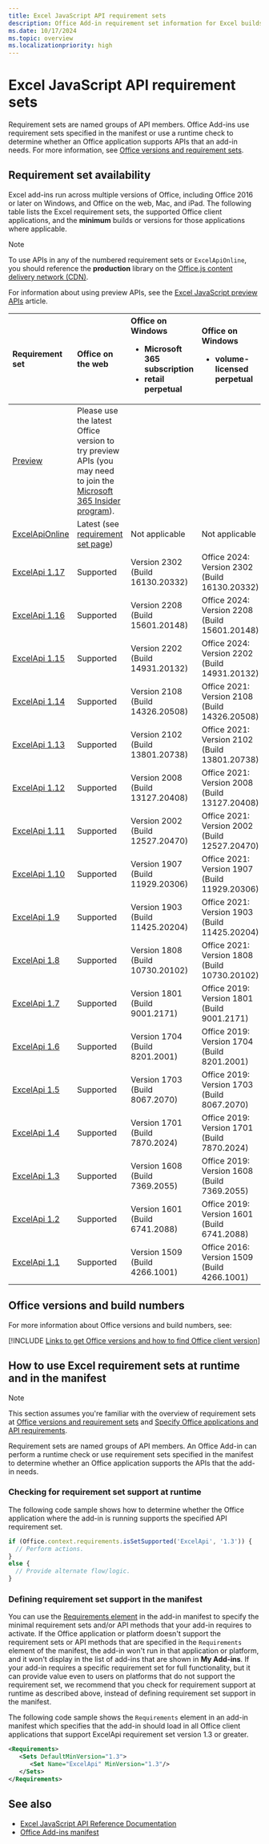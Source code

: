 ```yaml
---
title: Excel JavaScript API requirement sets
description: Office Add-in requirement set information for Excel builds.
ms.date: 10/17/2024
ms.topic: overview
ms.localizationpriority: high
---
```


# Excel JavaScript API requirement sets

Requirement sets are named groups of API members. Office Add-ins use requirement sets specified in the manifest or use a runtime check to determine whether an Office application supports APIs that an add-in needs. For more information, see [Office versions and requirement sets](/office/dev/add-ins/develop/office-versions-and-requirement-sets).

## Requirement set availability

Excel add-ins run across multiple versions of Office, including Office 2016 or later on Windows, and Office on the web, Mac, and iPad. The following table lists the Excel requirement sets, the supported Office client applications, and the **minimum** builds or versions for those applications where applicable.

> [!NOTE]
> To use APIs in any of the numbered requirement sets or `ExcelApiOnline`, you should reference the **production** library on the [Office.js content delivery network (CDN)](https://appsforoffice.microsoft.com/lib/1/hosted/office.js).
>
> For information about using preview APIs, see the [Excel JavaScript preview APIs](excel-preview-apis.md) article.

| Requirement set | Office on the web | Office on Windows<ul><li>Microsoft 365 subscription</li><li>retail perpetual</li></ul> | Office on Windows<ul><li>volume-licensed perpetual</li></ul> | Office on Mac | Office on iPad |
|:-----|:-----|:-----|:-----|:-----|:-----|
| [Preview](excel-preview-apis.md)  | Please use the latest Office version to try preview APIs (you may need to join the [Microsoft 365 Insider program](https://insider.microsoft365.com/join)). |
| [ExcelApiOnline](excel-api-online-requirement-set.md) | Latest (see [requirement set page](excel-api-online-requirement-set.md)) | Not applicable | Not applicable | Not applicable | Not applicable |
| [ExcelApi 1.17](excel-api-1-17-requirement-set.md) | Supported | Version 2302 (Build 16130.20332) | Office 2024: Version 2302 (Build 16130.20332) | Version 16.70 (23021201) | Version 16.70 |
| [ExcelApi 1.16](excel-api-1-16-requirement-set.md) | Supported | Version 2208 (Build 15601.20148) | Office 2024: Version 2208 (Build 15601.20148) | Version 16.64 (22081401) | Version 16.66 |
| [ExcelApi 1.15](excel-api-1-15-requirement-set.md) | Supported | Version 2202 (Build 14931.20132) | Office 2024: Version 2202 (Build 14931.20132) | Version 16.58 (22021501) | Version 16.59 |
| [ExcelApi 1.14](excel-api-1-14-requirement-set.md) | Supported | Version 2108 (Build 14326.20508) | Office 2021: Version 2108 (Build 14326.20508) | Version 16.52 (21080801) | Version 16.53 |
| [ExcelApi 1.13](excel-api-1-13-requirement-set.md) | Supported | Version 2102 (Build 13801.20738) | Office 2021: Version 2102 (Build 13801.20738) | Version 16.50 (21061301) | Version 16.50 |
| [ExcelApi 1.12](excel-api-1-12-requirement-set.md) | Supported | Version 2008 (Build 13127.20408) | Office 2021: Version 2008 (Build 13127.20408) | Version 16.40 (20081000) | Version 16.40 |
| [ExcelApi 1.11](excel-api-1-11-requirement-set.md) | Supported | Version 2002 (Build 12527.20470) | Office 2021: Version 2002 (Build 12527.20470) | Version 16.33 (20011301) | Version 16.35 |
| [ExcelApi 1.10](excel-api-1-10-requirement-set.md) | Supported | Version 1907 (Build 11929.20306) | Office 2021: Version 1907 (Build 11929.20306) | Version 16.30 (19101301) | Version 16.0 |
| [ExcelApi 1.9](excel-api-1-9-requirement-set.md) | Supported | Version 1903 (Build 11425.20204) | Office 2021: Version 1903 (Build 11425.20204) | Version 16.24 (19041401) | Version 16.0 |
| [ExcelApi 1.8](excel-api-1-8-requirement-set.md) | Supported | Version 1808 (Build 10730.20102) | Office 2021: Version 1808 (Build 10730.20102) | Version 16.17 (18090901) | Version 16.0 |
| [ExcelApi 1.7](excel-api-1-7-requirement-set.md) | Supported | Version 1801 (Build 9001.2171) | Office 2019: Version 1801 (Build 9001.2171) | Version 16.9 (18011602) | Version 16.0 |
| [ExcelApi 1.6](excel-api-1-6-requirement-set.md) | Supported | Version 1704 (Build 8201.2001) | Office 2019: Version 1704 (Build 8201.2001) | Version 15.36 (17070200) | Version 15.0 |
| [ExcelApi 1.5](excel-api-1-5-requirement-set.md) | Supported | Version 1703 (Build 8067.2070) | Office 2019: Version 1703 (Build 8067.2070) | Version 15.36 (17070200) | Version 15.0 |
| [ExcelApi 1.4](excel-api-1-4-requirement-set.md) | Supported | Version 1701 (Build 7870.2024) | Office 2019: Version 1701 (Build 7870.2024) | Version 15.36 (17070200) | Version 15.0 |
| [ExcelApi 1.3](excel-api-1-3-requirement-set.md) | Supported | Version 1608 (Build 7369.2055) | Office 2019: Version 1608 (Build 7369.2055) | Version 15.27 | Version 15.0 |
| [ExcelApi 1.2](excel-api-1-2-requirement-set.md) | Supported | Version 1601 (Build 6741.2088) | Office 2019: Version 1601 (Build 6741.2088) | Version 15.22 | Version 15.0 |
| [ExcelApi 1.1](excel-api-1-1-requirement-set.md) | Supported | Version 1509 (Build 4266.1001) | Office 2016: Version 1509 (Build 4266.1001) | Version 15.20 | Version 15.0 |

## Office versions and build numbers

For more information about Office versions and build numbers, see:

[!INCLUDE [Links to get Office versions and how to find Office client version](../../includes/links-get-office-versions-builds.md)]

## How to use Excel requirement sets at runtime and in the manifest

> [!NOTE]
> This section assumes you're familiar with the overview of requirement sets at [Office versions and requirement sets](/office/dev/add-ins/develop/office-versions-and-requirement-sets) and [Specify Office applications and API requirements](/office/dev/add-ins/develop/specify-office-hosts-and-api-requirements).

Requirement sets are named groups of API members. An Office Add-in can perform a runtime check or use requirement sets specified in the manifest to determine whether an Office application supports the APIs that the add-in needs.

### Checking for requirement set support at runtime

The following code sample shows how to determine whether the Office application where the add-in is running supports the specified API requirement set.

```js
if (Office.context.requirements.isSetSupported('ExcelApi', '1.3')) {
  // Perform actions.
}
else {
  // Provide alternate flow/logic.
}
```

### Defining requirement set support in the manifest

You can use the [Requirements element](/javascript/api/manifest/requirements) in the add-in manifest to specify the minimal requirement sets and/or API methods that your add-in requires to activate. If the Office application or platform doesn't support the requirement sets or API methods that are specified in the `Requirements` element of the manifest, the add-in won't run in that application or platform, and it won't display in the list of add-ins that are shown in **My Add-ins**. If your add-in requires a specific requirement set for full functionality, but it can provide value even to users on platforms that do not support the requirement set, we recommend that you check for requirement support at runtime as described above, instead of defining requirement set support in the manifest.

The following code sample shows the `Requirements` element in an add-in manifest which specifies that the add-in should load in all Office client applications that support ExcelApi requirement set version 1.3 or greater.

```xml
<Requirements>
   <Sets DefaultMinVersion="1.3">
      <Set Name="ExcelApi" MinVersion="1.3"/>
   </Sets>
</Requirements>
```

## See also

- [Excel JavaScript API Reference Documentation](/javascript/api/excel)
- [Office Add-ins manifest](/office/dev/add-ins/develop/add-in-manifests)
